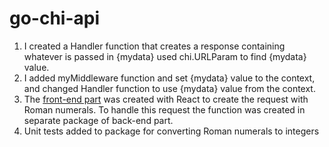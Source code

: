 # go-chi-api

1. I created a Handler function that creates a response containing whatever is passed in {mydata} used chi.URLParam to find {mydata} value.
2. I added myMiddleware function and set {mydata} value to the context, and changed Handler function to use {mydata} value from the context.
3. The [front-end part](https://github.com/hsvietik/test-react-front) was created with React to create the request with Roman numerals. To handle this request the function was created in separate package of back-end part.
4. Unit tests added to package for converting Roman numerals to integers
